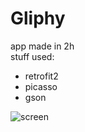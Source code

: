 # Gliphy
app made in 2h<br>
stuff used:<br>
* retrofit2
* picasso
* gson

![screen](http://i.imgur.com/tyTC6TR.png?1 "screenshot")

